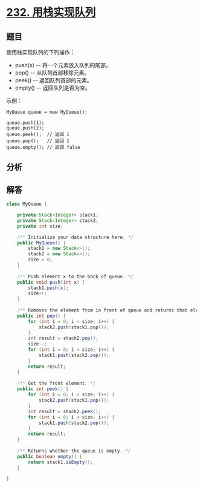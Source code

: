 # [232. 用栈实现队列](https://leetcode-cn.com/problems/implement-queue-using-stacks/)

## 题目

使用栈实现队列的下列操作：

- push(x) -- 将一个元素放入队列的尾部。
- pop() -- 从队列首部移除元素。
- peek() -- 返回队列首部的元素。
- empty() -- 返回队列是否为空。

示例：

```
MyQueue queue = new MyQueue();

queue.push(1);
queue.push(2);  
queue.peek();  // 返回 1
queue.pop();   // 返回 1
queue.empty(); // 返回 false
```



## 分析



## 解答

```java
class MyQueue {

    private Stack<Integer> stack1;
    private Stack<Integer> stack2;
    private int size;

    /** Initialize your data structure here. */
    public MyQueue() {
        stack1 = new Stack<>();
        stack2 = new Stack<>();
        size = 0;
    }
    
    /** Push element x to the back of queue. */
    public void push(int x) {
        stack1.push(x);
        size++;
    }
    
    /** Removes the element from in front of queue and returns that element. */
    public int pop() {
        for (int i = 0; i < size; i++) {
            stack2.push(stack1.pop());
        }
        int result = stack2.pop();
        size--;
        for (int i = 0; i < size; i++) {
            stack1.push(stack2.pop());
        }
        return result;
    }
    
    /** Get the front element. */
    public int peek() {
        for (int i = 0; i < size; i++) {
            stack2.push(stack1.pop());
        }
        int result = stack2.peek();
        for (int i = 0; i < size; i++) {
            stack1.push(stack2.pop());
        }
        return result;
    }
    
    /** Returns whether the queue is empty. */
    public boolean empty() {
        return stack1.isEmpty();
    }

}
```

